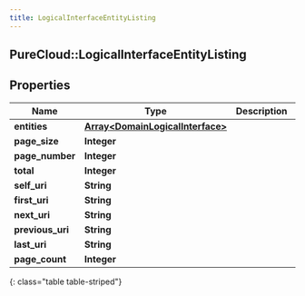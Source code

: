 ```yaml
---
title: LogicalInterfaceEntityListing
---
```

## PureCloud::LogicalInterfaceEntityListing

## Properties

|Name | Type | Description | Notes|
|------------ | ------------- | ------------- | -------------|
| **entities** | [**Array&lt;DomainLogicalInterface&gt;**](DomainLogicalInterface.html) |  | [optional] |
| **page_size** | **Integer** |  | [optional] |
| **page_number** | **Integer** |  | [optional] |
| **total** | **Integer** |  | [optional] |
| **self_uri** | **String** |  | [optional] |
| **first_uri** | **String** |  | [optional] |
| **next_uri** | **String** |  | [optional] |
| **previous_uri** | **String** |  | [optional] |
| **last_uri** | **String** |  | [optional] |
| **page_count** | **Integer** |  | [optional] |
{: class="table table-striped"}


